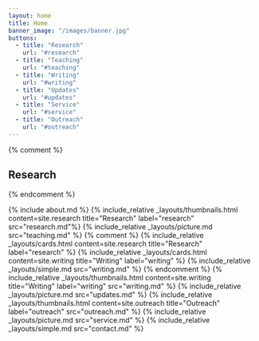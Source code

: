 ```yaml
---
layout: home
title: Home
banner_image: "/images/banner.jpg"
buttons:
  - title: "Research"
    url: "#research"
  - title: "Teaching"
    url: "#teaching"
  - title: "Writing"
    url: "#writing"
  - title: "Updates"
    url: "#updates"
  - title: "Service"
    url: "#service"
  - title: "Outreach"
    url: "#outreach"
---
```


{% comment %}
<h2 id="research">Research</h2>
{% endcomment %}

{% include about.md %}
{% include_relative _layouts/thumbnails.html content=site.research title="Research" label="research" src="research.md"%}
{% include_relative _layouts/picture.md src="teaching.md" %}
{% comment %}
{% include_relative _layouts/cards.html content=site.research title="Research" label="research" %}
{% include_relative _layouts/cards.html content=site.writing title="Writing" label="writing" %}
{% include_relative _layouts/simple.md src="writing.md" %}
{% endcomment %}
{% include_relative _layouts/thumbnails.html content=site.writing title="Writing" label="writing" src="writing.md" %}
{% include_relative _layouts/picture.md src="updates.md" %}
{% include_relative _layouts/thumbnails.html content=site.outreach title="Outreach" label="outreach" src="outreach.md" %}
{% include_relative _layouts/picture.md src="service.md" %}
{% include_relative _layouts/simple.md src="contact.md" %}
